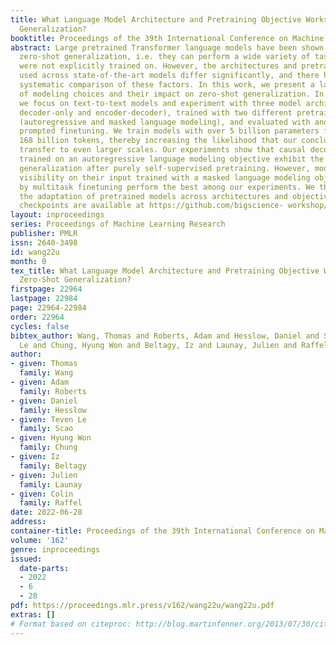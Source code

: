 ```yaml
---
title: What Language Model Architecture and Pretraining Objective Works Best for Zero-Shot
  Generalization?
booktitle: Proceedings of the 39th International Conference on Machine Learning
abstract: Large pretrained Transformer language models have been shown to exhibit
  zero-shot generalization, i.e. they can perform a wide variety of tasks that they
  were not explicitly trained on. However, the architectures and pretraining objectives
  used across state-of-the-art models differ significantly, and there has been limited
  systematic comparison of these factors. In this work, we present a large-scale evaluation
  of modeling choices and their impact on zero-shot generalization. In particular,
  we focus on text-to-text models and experiment with three model architectures (causal/non-causal
  decoder-only and encoder-decoder), trained with two different pretraining objectives
  (autoregressive and masked language modeling), and evaluated with and without multitask
  prompted finetuning. We train models with over 5 billion parameters for more than
  168 billion tokens, thereby increasing the likelihood that our conclusions will
  transfer to even larger scales. Our experiments show that causal decoder-only models
  trained on an autoregressive language modeling objective exhibit the strongest zero-shot
  generalization after purely self-supervised pretraining. However, models with non-causal
  visibility on their input trained with a masked language modeling objective followed
  by multitask finetuning perform the best among our experiments. We therefore consider
  the adaptation of pretrained models across architectures and objectives. Code and
  checkpoints are available at https://github.com/bigscience- workshop/architecture-objective.
layout: inproceedings
series: Proceedings of Machine Learning Research
publisher: PMLR
issn: 2640-3498
id: wang22u
month: 0
tex_title: What Language Model Architecture and Pretraining Objective Works Best for
  Zero-Shot Generalization?
firstpage: 22964
lastpage: 22984
page: 22964-22984
order: 22964
cycles: false
bibtex_author: Wang, Thomas and Roberts, Adam and Hesslow, Daniel and Scao, Teven
  Le and Chung, Hyung Won and Beltagy, Iz and Launay, Julien and Raffel, Colin
author:
- given: Thomas
  family: Wang
- given: Adam
  family: Roberts
- given: Daniel
  family: Hesslow
- given: Teven Le
  family: Scao
- given: Hyung Won
  family: Chung
- given: Iz
  family: Beltagy
- given: Julien
  family: Launay
- given: Colin
  family: Raffel
date: 2022-06-28
address:
container-title: Proceedings of the 39th International Conference on Machine Learning
volume: '162'
genre: inproceedings
issued:
  date-parts:
  - 2022
  - 6
  - 28
pdf: https://proceedings.mlr.press/v162/wang22u/wang22u.pdf
extras: []
# Format based on citeproc: http://blog.martinfenner.org/2013/07/30/citeproc-yaml-for-bibliographies/
---
```


